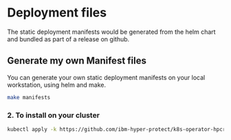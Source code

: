 # Deployment files

The static deployment manifests would be generated from the helm chart and bundled as part of a release on github.

## Generate my own Manifest files
You can generate your own static deployment manifests on your local workstation, using helm and make.
```bash
make manifests
``` 

### 2. To install on your cluster 
```bash
kubectl apply -k https://github.com/ibm-hyper-protect/k8s-operator-hpcr/manifests
``` 